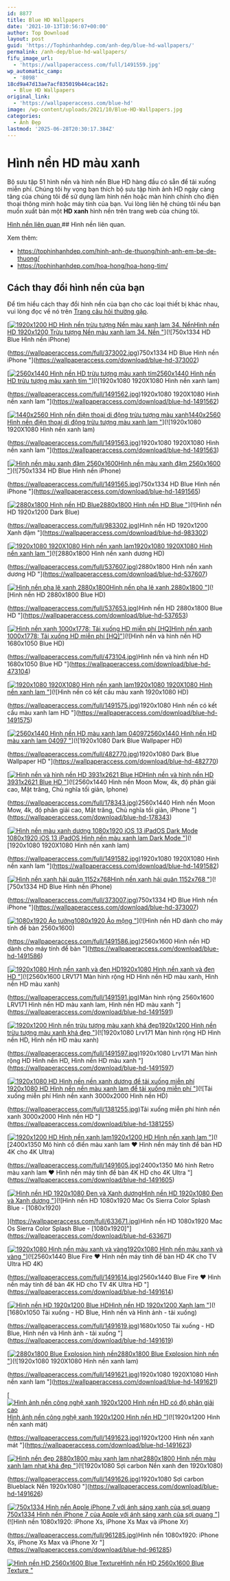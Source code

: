 ```yaml
---
id: 8877
title: Blue HD Wallpapers
date: '2021-10-13T10:56:07+00:00'
author: Top Download
layout: post
guid: 'https://Tophinhanhdep.com/anh-dep/blue-hd-wallpapers/'
permalink: /anh-dep/blue-hd-wallpapers/
fifu_image_url:
  - 'https://wallpaperaccess.com/full/1491559.jpg'
wp_automatic_camp:
  - '8098'
18cd9a47d13ae7acf835019b44cac162:
  - Blue HD Wallpapers
original_link:
  - 'https://wallpaperaccess.com/blue-hd'
image: /wp-content/uploads/2021/10/Blue-HD-Wallpapers.jpg
categories:
  - Ảnh Đẹp
lastmod: '2025-06-28T20:30:17.384Z'
---
```

# Hình nền HD màu xanh

Bộ sưu tập 51 hình nền và hình nền Blue HD hàng đầu có sẵn để tải xuống miễn phí. Chúng tôi hy vọng bạn thích bộ sưu tập hình ảnh HD ngày càng tăng của chúng tôi để sử dụng làm hình nền hoặc màn hình chính cho điện thoại thông minh hoặc máy tính của bạn. Vui lòng liên hệ chúng tôi nếu bạn muốn xuất bản một **HD xanh** hình nền trên trang web của chúng tôi.

[Hình nền liên quan ](#related) ## Hình nền liên quan.

   
 Xem thêm:

   
- <https://tophinhanhdep.com/hinh-anh-de-thuong/hinh-anh-em-be-de-thuong/>
- <https://tophinhanhdep.com/hoa-hong/hoa-hong-tim/>

## Cách thay đổi hình nền của bạn

Để tìm hiểu cách thay đổi hình nền của bạn cho các loại thiết bị khác nhau, vui lòng đọc về nó trên [Trang câu hỏi thường gặp](https://tophinhanhdep.com/faq/).

  
[[![1920x1200 HD Hình nền trừu tượng Nền màu xanh lam 34. Nền](https://wallpaperaccess.com/full/1491559.jpg)Hình nền HD 1920x1200 Trừu tượng Nền màu xanh lam 34. Nền "](https://wallpaperaccess.com/download/blue-hd-1491559)](![750x1334 HD Blue Hình nền iPhone)

(https://wallpaperaccess.com/full/373002.jpg)750x1334 HD Blue Hình nền iPhone "](https://wallpaperaccess.com/download/blue-hd-373002)

[[![2560x1440 Hình nền HD trừu tượng màu xanh tím](https://wallpaperaccess.com/full/1491561.jpg)2560x1440 Hình nền HD trừu tượng màu xanh tím "](https://wallpaperaccess.com/download/blue-hd-1491561)](![1920x1080 1920X1080 Hình nền xanh lam)

(https://wallpaperaccess.com/full/1491562.jpg)1920x1080 1920X1080 Hình nền xanh lam "](https://wallpaperaccess.com/download/blue-hd-1491562)

[[![1440x2560 Hình nền điện thoại di động trừu tượng màu xanh](https://wallpaperaccess.com/full/126397.jpg)1440x2560 Hình nền điện thoại di động trừu tượng màu xanh lam "](https://wallpaperaccess.com/download/blue-hd-126397)](![1920x1080 1920X1080 Hình nền xanh lam)

(https://wallpaperaccess.com/full/1491563.jpg)1920x1080 1920X1080 Hình nền xanh lam "](https://wallpaperaccess.com/download/blue-hd-1491563)

[[![Hình nền màu xanh đậm 2560x1600](https://wallpaperaccess.com/full/1491564.jpg)Hình nền màu xanh đậm 2560x1600 "](https://wallpaperaccess.com/download/blue-hd-1491564)](![750x1334 HD Blue Hình nền iPhone)

(https://wallpaperaccess.com/full/1491565.jpg)750x1334 HD Blue Hình nền iPhone "](https://wallpaperaccess.com/download/blue-hd-1491565)

[[![2880x1800 Hình nền HD Blue](https://wallpaperaccess.com/full/1491566.jpg)2880x1800 Hình nền HD Blue "](https://wallpaperaccess.com/download/blue-hd-1491566)](![Hình nền HD 1920x1200 Dark Blue)

(https://wallpaperaccess.com/full/983302.jpg)Hình nền HD 1920x1200 Xanh đậm "](https://wallpaperaccess.com/download/blue-hd-983302)

[[![1920x1080 1920X1080 Hình nền xanh lam](https://wallpaperaccess.com/full/1132045.jpg)1920x1080 1920X1080 Hình nền xanh lam "](https://wallpaperaccess.com/download/blue-hd-1132045)](![2880x1800 Hình nền xanh dương HD)

(https://wallpaperaccess.com/full/537607.jpg)2880x1800 Hình nền xanh dương HD "](https://wallpaperaccess.com/download/blue-hd-537607)

[[![Hình nền pha lê xanh 2880x1800](https://wallpaperaccess.com/full/1491570.jpg)Hình nền pha lê xanh 2880x1800 "](https://wallpaperaccess.com/download/blue-hd-1491570)](![Hình nền HD 2880x1800 Blue HD)

(https://wallpaperaccess.com/full/537653.jpg)Hình nền HD 2880x1800 Blue HD "](https://wallpaperaccess.com/download/blue-hd-537653)

[[![Hình nền xanh 1000x1778: Tải xuống HD miễn phí [HQ]](https://wallpaperaccess.com/full/1410288.jpg)Hình nền xanh 1000x1778: Tải xuống HD miễn phí \[HQ\]"](https://wallpaperaccess.com/download/blue-hd-1410288)](![Hình nền và hình nền HD 1680x1050 Blue HD)

(https://wallpaperaccess.com/full/473104.jpg)Hình nền và hình nền HD 1680x1050 Blue HD "](https://wallpaperaccess.com/download/blue-hd-473104)

[[![1920x1080 1920X1080 Hình nền xanh lam](https://wallpaperaccess.com/full/1491574.jpg)1920x1080 1920X1080 Hình nền xanh lam "](https://wallpaperaccess.com/download/blue-hd-1491574)](![Hình nền có kết cấu màu xanh 1920x1080 HD)

(https://wallpaperaccess.com/full/1491575.jpg)1920x1080 Hình nền có kết cấu màu xanh lam HD "](https://wallpaperaccess.com/download/blue-hd-1491575)

[[![2560x1440 Hình nền HD màu xanh lam 04097](https://wallpaperaccess.com/full/1491576.jpg)2560x1440 Hình nền HD màu xanh lam 04097 "](https://wallpaperaccess.com/download/blue-hd-1491576)](![1920x1080 Dark Blue Wallpaper HD)

(https://wallpaperaccess.com/full/482770.jpg)1920x1080 Dark Blue Wallpaper HD "](https://wallpaperaccess.com/download/blue-hd-482770)

[[![Hình nền và hình nền HD 3931x2621 Blue HD](https://wallpaperaccess.com/full/216882.jpg)Hình nền và hình nền HD 3931x2621 Blue HD "](https://wallpaperaccess.com/download/blue-hd-216882)](![2560x1440 Hình nền Moon Mow, 4k, độ phân giải cao, Mặt trăng, Chủ nghĩa tối giản, Iphone)

(https://wallpaperaccess.com/full/178343.jpg)2560x1440 Hình nền Moon Mow, 4k, độ phân giải cao, Mặt trăng, Chủ nghĩa tối giản, iPhone "](https://wallpaperaccess.com/download/blue-hd-178343)

[[![Hình nền màu xanh dương 1080x1920 iOS 13 iPadOS Dark Mode](https://wallpaperaccess.com/full/1491580.jpg)1080x1920 iOS 13 iPadOS Hình nền màu xanh lam Dark Mode "](https://wallpaperaccess.com/download/blue-hd-1491580)](![1920x1080 1920X1080 Hình nền xanh lam)

(https://wallpaperaccess.com/full/1491582.jpg)1920x1080 1920X1080 Hình nền xanh lam "](https://wallpaperaccess.com/download/blue-hd-1491582)

[[![Hình nền xanh hải quân 1152x768](https://wallpaperaccess.com/full/1455624.jpg)Hình nền xanh hải quân 1152x768 "](https://wallpaperaccess.com/download/blue-hd-1455624)](![750x1334 HD Blue Hình nền iPhone)

(https://wallpaperaccess.com/full/373007.jpg)750x1334 HD Blue Hình nền iPhone "](https://wallpaperaccess.com/download/blue-hd-373007)

[[![1080x1920 Ảo tưởng](https://wallpaperaccess.com/full/804241.jpg)1080x1920 Ảo mộng "](https://wallpaperaccess.com/download/blue-hd-804241)](![Hình nền HD dành cho máy tính để bàn 2560x1600)

(https://wallpaperaccess.com/full/1491586.jpg)2560x1600 Hình nền HD dành cho máy tính để bàn "](https://wallpaperaccess.com/download/blue-hd-1491586)

[[![1920x1080 Hình nền xanh và đen HD](https://wallpaperaccess.com/full/402841.jpg)1920x1080 Hình nền xanh và đen HD "](https://wallpaperaccess.com/download/blue-hd-402841)](![2560x1600 LRV171 Màn hình rộng HD Hình nền HD màu xanh, Hình nền HD màu xanh)

(https://wallpaperaccess.com/full/1491591.jpg)Màn hình rộng 2560x1600 LRV171 Hình nền HD màu xanh lam, Hình nền HD màu xanh "](https://wallpaperaccess.com/download/blue-hd-1491591)

[[![1920x1200 Hình nền trừu tượng màu xanh khá đẹp](https://wallpaperaccess.com/full/1157993.jpg)1920x1200 Hình nền trừu tượng màu xanh khá đẹp "](https://wallpaperaccess.com/download/blue-hd-1157993)](![1920x1080 Lrv171 Màn hình rộng HD Hình nền HD, Hình nền HD màu xanh)

(https://wallpaperaccess.com/full/1491597.jpg)1920x1080 Lrv171 Màn hình rộng HD Hình nền HD, Hình nền HD màu xanh "](https://wallpaperaccess.com/download/blue-hd-1491597)

[[![1920x1080 HD Hình nền nền xanh dương để tải xuống miễn phí](https://wallpaperaccess.com/full/1491599.jpg)1920x1080 HD Hình nền nền màu xanh lam để tải xuống miễn phí "](https://wallpaperaccess.com/download/blue-hd-1491599)](![Tải xuống miễn phí Hình nền xanh 3000x2000 Hình nền HD)

(https://wallpaperaccess.com/full/1381255.jpg)Tải xuống miễn phí hình nền xanh 3000x2000 Hình nền HD "](https://wallpaperaccess.com/download/blue-hd-1381255)

[[![1920x1200 HD Hình nền xanh lam](https://wallpaperaccess.com/full/1491601.jpg)1920x1200 HD Hình nền xanh lam "](https://wallpaperaccess.com/download/blue-hd-1491601)](![2400x1350 Mô hình cổ điển màu xanh lam ❤ Hình nền máy tính để bàn HD 4K cho 4K Ultra)

(https://wallpaperaccess.com/full/1491605.jpg)2400x1350 Mô hình Retro màu xanh lam ❤ Hình nền máy tính để bàn 4K HD cho 4K Ultra "](https://wallpaperaccess.com/download/blue-hd-1491605)

[[![Hình nền HD 1920x1080 Đen và Xanh dương](https://wallpaperaccess.com/full/1491611.jpg)Hình nền HD 1920x1080 Đen và Xanh dương "](https://wallpaperaccess.com/download/blue-hd-1491611)](![Hình nền HD 1080x1920 Mac Os Sierra Color Splash Blue - [1080x1920)

](https://wallpaperaccess.com/full/633671.jpg)Hình nền HD 1080x1920 Mac Os Sierra Color Splash Blue - \[1080x1920\]"](https://wallpaperaccess.com/download/blue-hd-633671)

[[![1920x1080 Hình nền màu xanh và vàng](https://wallpaperaccess.com/full/1491613.jpg)1920x1080 Hình nền màu xanh và vàng "](https://wallpaperaccess.com/download/blue-hd-1491613)](![2560x1440 Blue Fire ❤ Hình nền máy tính để bàn HD 4K cho TV Ultra HD 4K)

(https://wallpaperaccess.com/full/1491614.jpg)2560x1440 Blue Fire ❤ Hình nền máy tính để bàn 4K HD cho TV 4K Ultra HD "](https://wallpaperaccess.com/download/blue-hd-1491614)

[[![Hình nền HD 1920x1200 Blue HD](https://wallpaperaccess.com/full/1491617.jpg)Hình nền HD 1920x1200 Xanh lam "](https://wallpaperaccess.com/download/blue-hd-1491617)](![1680x1050 Tải xuống - HD Blue, Hình nền và Hình ảnh - tải xuống)

(https://wallpaperaccess.com/full/1491619.jpg)1680x1050 Tải xuống - HD Blue, Hình nền và Hình ảnh - tải xuống "](https://wallpaperaccess.com/download/blue-hd-1491619)

[[![2880x1800 Blue Explosion hình nền](https://wallpaperaccess.com/full/1491620.jpg)2880x1800 Blue Explosion hình nền "](https://wallpaperaccess.com/download/blue-hd-1491620)](![1920x1080 1920X1080 Hình nền xanh lam)

(https://wallpaperaccess.com/full/1491621.jpg)1920x1080 1920X1080 Hình nền xanh lam "](https://wallpaperaccess.com/download/blue-hd-1491621)

[[![Hình ảnh nền công nghệ xanh 1920x1200 Hình nền HD có độ phân giải cao](https://wallpaperaccess.com/full/1491622.jpg)Hình ảnh nền công nghệ xanh 1920x1200 Hình nền HD "](https://wallpaperaccess.com/download/blue-hd-1491622)](![1920x1200 Hình nền xanh mát)

(https://wallpaperaccess.com/full/1491623.jpg)1920x1200 Hình nền xanh mát "](https://wallpaperaccess.com/download/blue-hd-1491623)

[[![Hình nền đẹp 2880x1800 màu xanh lam nhạt](https://wallpaperaccess.com/full/1491625.jpg)2880x1800 Hình nền màu xanh lam nhạt khá đẹp "](https://wallpaperaccess.com/download/blue-hd-1491625)](![1920x1080 Sợi carbon Nền xanh đen 1920x1080)

(https://wallpaperaccess.com/full/1491626.jpg)1920x1080 Sợi carbon Blueblack Nền 1920x1080 "](https://wallpaperaccess.com/download/blue-hd-1491626)

[[![750x1334 Hình nền Apple iPhone 7 với ánh sáng xanh của sợi quang](https://wallpaperaccess.com/full/1491628.jpg)750x1334 Hình nền iPhone 7 của Apple với ánh sáng xanh của sợi quang "](https://wallpaperaccess.com/download/blue-hd-1491628)](![Hình nền 1080x1920: iPhone Xs, iPhone Xs Max và iPhone Xr)

(https://wallpaperaccess.com/full/961285.jpg)Hình nền 1080x1920: iPhone Xs, iPhone Xs Max và iPhone Xr "](https://wallpaperaccess.com/download/blue-hd-961285)

[![Hình nền HD 2560x1600 Blue Texture](https://wallpaperaccess.com/full/1491630.jpg)Hình nền HD 2560x1600 Blue Texture "](https://wallpaperaccess.com/download/blue-hd-1491630)
